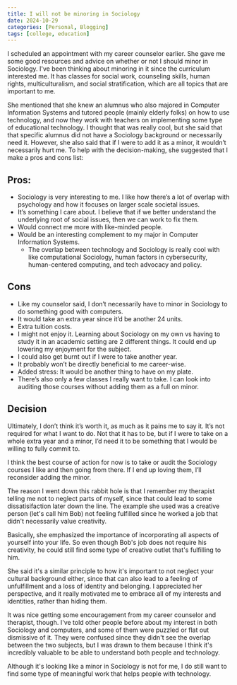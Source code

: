 ```yaml
---
title: I will not be minoring in Sociology
date: 2024-10-29
categories: [Personal, Blogging]
tags: [college, education]   
---
```


I scheduled an appointment with my career counselor earlier. She gave me some good resources and advice on whether or not I should minor in Sociology. I've been thinking about minoring in it since the curriculum interested me. It has classes for social work, counseling skills, human rights, multiculturalism, and social stratification, which are all topics that are important to me. 

She mentioned that she knew an alumnus who also majored in Computer Information Systems and tutored people (mainly elderly folks) on how to use technology, and now they work with teachers on implementing some type of educational technology. I thought that was really cool, but she said that that specific alumnus did not have a Sociology background or necessarily need it. However, she also said that if I were to add it as a minor, it wouldn’t necessarily hurt me. To help with the decision-making, she suggested that I make a pros and cons list:

## Pros:

* Sociology is very interesting to me. I like how there’s a lot of overlap with psychology and how it focuses on larger scale societal issues.
* It’s something I care about. I believe that if we better understand the underlying root of social issues, then we can work to fix them.
* Would connect me more with like-minded people.
* Would be an interesting complement to my major in Computer Information Systems. 
  * The overlap between technology and Sociology is really cool with like computational Sociology, human factors in cybersecurity, human-centered computing, and tech advocacy and policy.

## Cons

* Like my counselor said, I don’t necessarily have to minor in Sociology to do something good with computers.
* It would take an extra year since it’d be another 24 units.
* Extra tuition costs.
* I might not enjoy it. Learning about Sociology on my own vs having to study it in an academic setting are 2 different things. It could end up lowering my enjoyment for the subject.
* I could also get burnt out if I were to take another year.
* It probably won’t be directly beneficial to me career-wise.
* Added stress: It would be another thing to have on my plate.
* There’s also only a few classes I really want to take. I can look into auditing those courses without adding them as a full on minor.

## Decision

Ultimately, I don’t think it’s worth it, as much as it pains me to say it. It’s not required for what I want to do. Not that it has to be, but if I were to take on a whole extra year and a minor, I’d need it to be something that I would be willing to fully commit to. 

I think the best course of action for now is to take or audit the Sociology courses I like and then going from there. If I end up loving them, I’ll reconsider adding the minor.

The reason I went down this rabbit hole is that I remember my therapist telling me not to neglect parts of myself, since that could lead to some dissatisifaction later down the line. The example she used was a creative person (let's call him Bob) not feeling fulfilled since he worked a job that didn't necessarily value creativity. 

Basically, she emphasized the importance of incorporating all aspects of yourself into your life. So even though Bob's job does not require his creativity, he could still find some type of creative outlet that's fulfilling to him. 

She said it's a similar principle to how it's important to not neglect your cultural background either, since that can also lead to a feeling of unfulfillment and a loss of identity and belonging. I appreciated her perspective, and it really motivated me to embrace all of my interests and identities, rather than hiding them.

It was nice getting some encouragement from my career counselor and therapist, though. I've told other people before about my interest in both Sociology and computers, and some of them were puzzled or flat out dismissive of it. They were confused since they didn't see the overlap between the two subjects, but I was drawn to them because I think it's incredibly valuable to be able to understand both people and technology.

Although it's looking like a minor in Sociology is not for me, I do still want to find some type of meaningful work that helps people with technology. 
